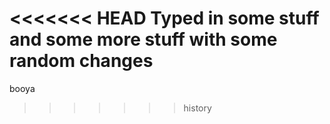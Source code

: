 <<<<<<< HEAD
Typed in some stuff
and 
some more stuff 
with some random changes 
=======
booya
>>>>>>> history
